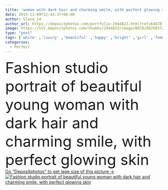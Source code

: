 ```yaml
---
title: 'woman with dark hair and charming smile, with perfect glowing skin'
date: 2015-11-09T12:43:37+00:00
author: Slava_14
author_url: https://depositphotos.com/portfolio-2944823.html?ref=64678756
image: https://st2.depositphotos.com/thumbs/2944823/image/8878/88788372/api_thumb_450.jpg?forcejpeg=true
type: "post"
tags: ['white' ,'luxury' ,'beautiful' ,'happy' ,'bright' ,'girl' ,'female' ,'beauty' ,'model' ,'cute' ,'smile' ,'hair' ,'natural' ,'dark' ,'style' ,'fashion' ,'accessory' ,'skin' ,'pretty' ,'luxurious' ,'elegant' ,'glamour' ,'woman' ,'glowing' ,'cosmetic' ,'makeup' ,'cosmetics' ,'hairstyle' ,'long' ,'lady' ,'look' ,'sexy' ,'chic' ,'lips' ,'gorgeous' ,'sensual' ,'details' ,'brows' ,'with perfect glowing skin' ]
categories: 
  - Perfect
---
```

<div aling="center">
            <font size="60"> Fashion studio portrait of beautiful young woman with dark hair and charming smile, with perfect glowing skin</font>   
</div>
<div>
    <a href='https://st2.depositphotos.com/thumbs/2944823/image/8878/88788372/api_thumb_450.jpg?forcejpeg=true?ref=64678756' target=_blank > Go "Depositphotos" to get lage size of this picture ->
        <img href='https://st2.depositphotos.com/thumbs/2944823/image/8878/88788372/api_thumb_450.jpg?forcejpeg=true?ref=64678756' src='https://st2.depositphotos.com/2944823/8878/i/950/depositphotos_88788372-stock-photo-woman-with-dark-hair-and.jpg?forcejpeg=true' alt='Fashion studio portrait of beautiful young woman with dark hair and charming smile, with perfect glowing skin' >
    </a>
</div>
